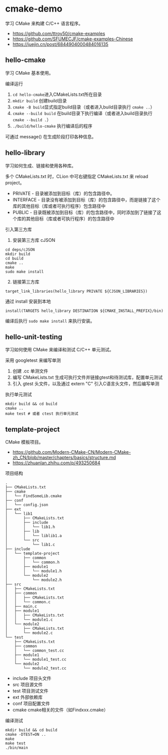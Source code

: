 # cmake-demo
学习 CMake 来构建 C/C++ 语言程序。

- https://github.com/ttroy50/cmake-examples
- https://github.com/SFUMECJF/cmake-examples-Chinese
- https://juejin.cn/post/6844904000484016135

## hello-cmake 
学习 CMake 基本使用。

编译运行
1. `cd hello-cmake`进入CMakeLists.txt所在目录
2. `mkdir build` 创建build目录
3. `cmake -B build`显式指定build目录（或者进入build目录执行 `cmake ..`）
4. `cmake --build build` 在build目录下执行编译（或者进入build目录执行 `cmake --build .`）
5. `./build/hello-cmake` 执行编译后的程序

可通过 message() 在生成阶段打印各种信息。

## hello-library
学习如何生成、链接和使用各种库。

多个 CMakeLists.txt 时，CLion 中可右键指定 CMakeLists.txt 来 reload project。

- PRIVATE - 目录被添加到目标（库）的包含路径中。
- INTERFACE - 目录没有被添加到目标（库）的包含路径中，而是链接了这个库的其他目标（库或者可执行程序）包含路径中
- PUBLIC - 目录既被添加到目标（库）的包含路径中，同时添加到了链接了这个库的其他目标（库或者可执行程序）的包含路径中

引入第三方库
1. 安装第三方库 cJSON
```shell
cd deps/cJSON
mkdir build
cd build
cmake ..
make
sudo make install
```
2. 链接第三方库
```
target_link_libraries(hello_library PRIVATE ${CJSON_LIBRARIES})
```

通过 install 安装到本地
```
install(TARGETS hello_library DESTINATION ${CMAKE_INSTALL_PREFIX}/bin)
```
编译后执行 `sudo make install` 来执行安装。

## hello-unit-testing
学习如何使用 CMake 来编译和测试 C/C++ 单元测试。

采用 googletest 来编写单测
1. 创建 .cc 单测文件
2. 编写 CMakeLists.txt 生成可执行文件并链接gtest和待测试库，配置单元测试
3. 引入 gtest 头文件，以及通过 extern "C" 引入C语言头文件，然后编写单测

执行单元测试
```shell
mkdir build && cd build
cmake ..
make test # 或者 ctest 执行单元测试
```

## template-project
CMake 模板项目。
- https://github.com/Modern-CMake-CN/Modern-CMake-zh_CN/blob/master/chapters/basics/structure.md
- https://zhuanlan.zhihu.com/p/493250684

项目结构
```
.
├── CMakeLists.txt
├── cmake
│   └── FindSomeLib.cmake
├── conf
│   └── config.json
├── ext
│   └── lib1
│       ├── CMakeLists.txt
│       ├── include
│       │   └── lib1.h
│       ├── lib
│       │   └── liblib1.a
│       └── src
│           └── lib1.c
├── include
│   └── template-project
│       ├── common
│       │   └── common.h
│       ├── module1
│       │   └── module1.h
│       └── module2
│           └── module2.h
├── src
│   ├── CMakeLists.txt
│   ├── common
│   │   ├── CMakeLists.txt
│   │   └── common.c
│   ├── main.c
│   ├── module1
│   │   ├── CMakeLists.txt
│   │   └── module1.c
│   └── module2
│       ├── CMakeLists.txt
│       └── module2.c
└── test
    ├── CMakeLists.txt
    ├── common
    │   └── common_test.cc
    ├── module1
    │   └── module1_test.cc
    └── module2
        └── module2_test.cc
```
- include 项目头文件
- src 项目源文件
- test 项目测试文件
- ext 外部依赖库
- conf 项目配置文件
- cmake cmake相关的文件（如Findxxx.cmake）

编译测试
```shell
mkdir build && cd build
cmake -DTEST=ON ..
make
make test
./bin/main
```